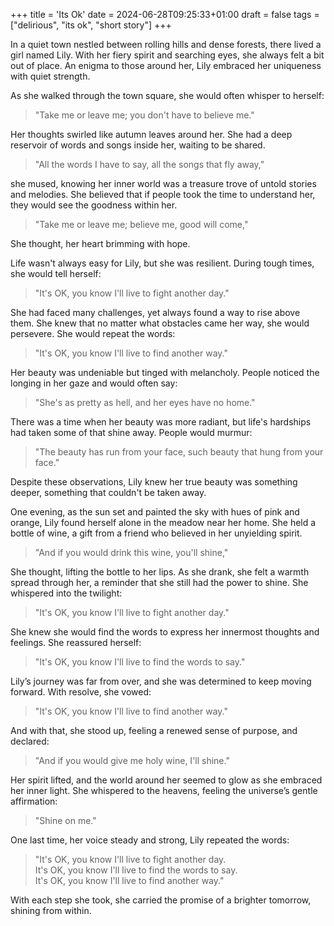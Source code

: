 +++
title = 'Its Ok'
date = 2024-06-28T09:25:33+01:00
draft = false
tags = ["delirious", "its ok", "short story"]
+++

In a quiet town nestled between rolling hills and dense forests, there lived a girl named Lily. With her fiery spirit and searching eyes, she always felt a bit out of place. An enigma to those around her, Lily embraced her uniqueness with quiet strength.

As she walked through the town square, she would often whisper to herself:

> "Take me or leave me; you don't have to believe me."

Her thoughts swirled like autumn leaves around her. She had a deep reservoir of words and songs inside her, waiting to be shared.

> "All the words I have to say, all the songs that fly away,"

she mused, knowing her inner world was a treasure trove of untold stories and melodies. She believed that if people took the time to understand her, they would see the goodness within her.

> "Take me or leave me; believe me, good will come,"

She thought, her heart brimming with hope.

Life wasn't always easy for Lily, but she was resilient. During tough times, she would tell herself:

> "It's OK, you know I'll live to fight another day."

She had faced many challenges, yet always found a way to rise above them. She knew that no matter what obstacles came her way, she would persevere. She would repeat the words:

> "It's OK, you know I'll live to find another way."

Her beauty was undeniable but tinged with melancholy. People noticed the longing in her gaze and would often say:

> "She's as pretty as hell, and her eyes have no home."

There was a time when her beauty was more radiant, but life's hardships had taken some of that shine away. People would murmur:

> "The beauty has run from your face, such beauty that hung from your face."

Despite these observations, Lily knew her true beauty was something deeper, something that couldn't be taken away.

One evening, as the sun set and painted the sky with hues of pink and orange, Lily found herself alone in the meadow near her home. She held a bottle of wine, a gift from a friend who believed in her unyielding spirit.

> "And if you would drink this wine, you'll shine,"

She thought, lifting the bottle to her lips. As she drank, she felt a warmth spread through her, a reminder that she still had the power to shine. She whispered into the twilight:

> "It's OK, you know I'll live to fight another day."

She knew she would find the words to express her innermost thoughts and feelings. She reassured herself:

> "It's OK, you know I'll live to find the words to say."

Lily’s journey was far from over, and she was determined to keep moving forward. With resolve, she vowed:

> "It's OK, you know I'll live to find another way."

And with that, she stood up, feeling a renewed sense of purpose, and declared:

> "And if you would give me holy wine, I'll shine."

Her spirit lifted, and the world around her seemed to glow as she embraced her inner light. She whispered to the heavens, feeling the universe’s gentle affirmation:

> "Shine on me."

One last time, her voice steady and strong, Lily repeated the words:

> "It's OK, you know I'll live to fight another day.  
> It's OK, you know I'll live to find the words to say.  
> It's OK, you know I'll live to find another way."

With each step she took, she carried the promise of a brighter tomorrow, shining from within.